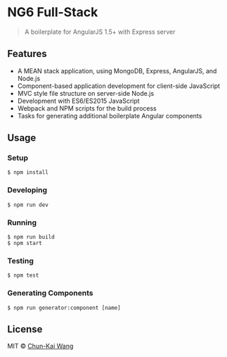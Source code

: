 # NG6 Full-Stack

> A boilerplate for AngularJS 1.5+ with Express server

## Features

- A MEAN stack application, using MongoDB, Express, AngularJS, and Node.js
- Component-based application development for client-side JavaScript
- MVC style file structure on server-side Node.js
- Development with ES6/ES2015 JavaScript
- Webpack and NPM scripts for the build process
- Tasks for generating additional boilerplate Angular components

## Usage

### Setup

```
$ npm install
```

### Developing

```
$ npm run dev
```

### Running

```
$ npm run build
$ npm start
```

### Testing

```
$ npm test
```

### Generating Components

```
$ npm run generator:component [name]
```

## License

MIT © [Chun-Kai Wang](https://github.com/chunkai1312)
